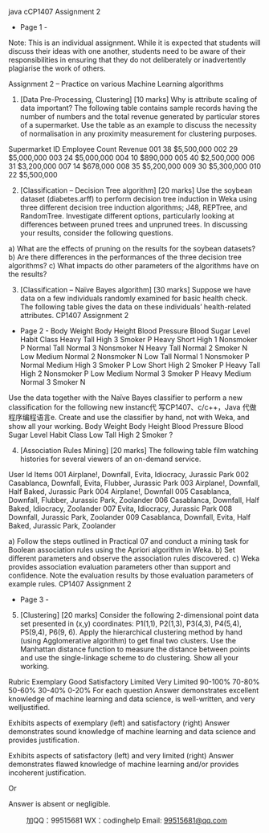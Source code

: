 java cCP1407 Assignment 2 
 
- Page 1 - 
 
 
Note: This is an individual assignment. While it is expected that students will 
discuss their ideas with one another, students need to be aware of their 
responsibilities in ensuring that they do not deliberately or inadvertently 
plagiarise the work of others. 
 
 
Assignment 2 – Practice on various Machine Learning algorithms 
 
 
 
 1. [Data Pre-Processing, Clustering] [10 marks] 
Why is attribute scaling of data important? The following table contains sample 
records having the number of numbers and the total revenue generated by particular 
stores of a supermarket. Use the table as an example to discuss the necessity of 
normalisation in any proximity measurement for clustering purposes. 
 
Supermarket ID Employee Count Revenue 
001 38 $5,500,000 
002 29 $5,000,000 
003 24 $5,000,000 
004 10 $890,000 
005 40 $2,500,000 
006 31 $3,200,000 
007 14 $678,000 
008 35 $5,200,000 
009 30 $5,300,000 
010 22 $5,500,000 
 
 
 
 
2. [Classification – Decision Tree algorithm] [20 marks] 
Use the soybean dataset (diabetes.arff) to perform decision tree induction in Weka 
using three different decision tree induction algorithms; J48, REPTree, and 
RandomTree. Investigate different options, particularly looking at differences between 
pruned trees and unpruned trees. In discussing your results, consider the following 
questions. 
 
a) What are the effects of pruning on the results for the soybean datasets? 
b) Are there differences in the performances of the three decision tree algorithms? 
c) What impacts do other parameters of the algorithms have on the results? 
 
3. [Classification – Naïve Bayes algorithm] [30 marks] 
Suppose we have data on a few individuals randomly examined for basic health check. 
The following table gives the data on these individuals’ health-related attributes. CP1407 Assignment 2 
 
- Page 2 - 
Body 
Weight 
Body 
Height 
Blood 
Pressure 
Blood Sugar 
Level 
Habit Class 
Heavy Tall High 3 Smoker P 
Heavy Short High 1 Nonsmoker P 
Normal Tall Normal 3 Nonsmoker N 
Heavy Tall Normal 2 Smoker N 
Low Medium Normal 2 Nonsmoker N 
Low Tall Normal 1 Nonsmoker P 
Normal Medium High 3 Smoker P 
Low Short High 2 Smoker P 
Heavy Tall High 2 Nonsmoker P 
Low Medium Normal 3 Smoker P 
Heavy Medium Normal 3 Smoker N 
 
 Use the data together with the Naïve Bayes classifier to perform a new classification for 
the following new instanc代 写CP1407、c/c++，Java
代做程序编程语言e. Create and use the classifier by hand, not with Weka, and 
show all your working. 
Body 
Weight 
Body 
Height 
Blood 
Pressure 
Blood Sugar 
Level 
Habit Class 
Low Tall High 2 Smoker ? 
 
 4. [Association Rules Mining] [20 marks] 
The following table film watching histories for several viewers of an on-demand service. 
 
User Id Items 
001 Airplane!, Downfall, Evita, Idiocracy, Jurassic Park 
002 Casablanca, Downfall, Evita, Flubber, Jurassic Park 
003 Airplane!, Downfall, Half Baked, Jurassic Park 
004 Airplane!, Downfall 
005 Casablanca, Downfall, Flubber, Jurassic Park, Zoolander 
006 Casablanca, Downfall, Half Baked, Idiocracy, Zoolander 
007 Evita, Idiocracy, Jurassic Park 
008 Downfall, Jurassic Park, Zoolander 
009 Casablanca, Downfall, Evita, Half Baked, Jurassic Park, Zoolander 
 
a) Follow the steps outlined in Practical 07 and conduct a mining task for Boolean 
association rules using the Apriori algorithm in Weka. 
b) Set different parameters and observe the association rules discovered. 
c) Weka provides association evaluation parameters other than support and 
confidence. Note the evaluation results by those evaluation parameters of example 
rules. 
 CP1407 Assignment 2 
 
- Page 3 - 
 
5. [Clustering] [20 marks] 
Consider the following 2-dimensional point data set presented in (x,y) coordinates: 
 P1(1,1), P2(1,3), P3(4,3), P4(5,4), P5(9,4), P6(9, 6). 
Apply the hierarchical clustering method by hand (using Agglomerative algorithm) to 
get final two clusters. Use the Manhattan distance function to measure the distance 
between points and use the single-linkage scheme to do clustering. Show all your 
working. 
 
Rubric 
 Exemplary Good Satisfactory Limited Very Limited 
 90-100% 70-80% 50-60% 30-40% 0-20% 
For each 
question 
Answer 
demonstrates 
excellent 
knowledge of 
machine 
learning and 
data science, 
is well-written, 
and very welljustified.

 
Exhibits 
aspects of 
exemplary 
(left) and 
satisfactory 
(right) 
Answer 
demonstrates 
sound 
knowledge of 
machine 
learning and 
data science 
and provides 
justification. 
 
Exhibits 
aspects of 
satisfactory 
(left) and very 
limited (right) 
Answer 
demonstrates 
flawed 
knowledge of 
machine 
learning 
and/or 
provides 
incoherent 
justification. 
 
Or 
 
Answer is 
absent or 
negligible. 
 
         
加QQ：99515681  WX：codinghelp  Email: 99515681@qq.com
